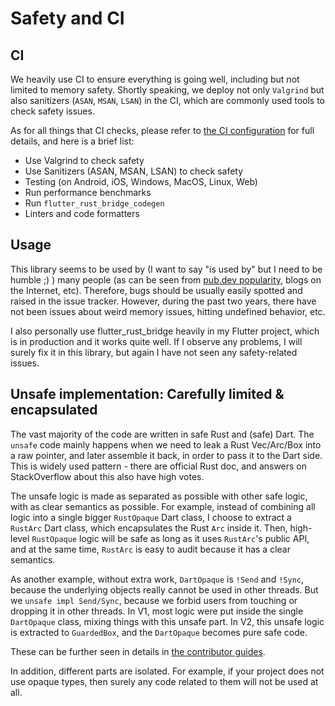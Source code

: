 # Safety and CI

## CI

We heavily use CI to ensure everything is going well, including but not limited to memory safety.
Shortly speaking, we deploy not only `Valgrind` but also sanitizers (`ASAN`, `MSAN`, `LSAN`) in the CI,
which are commonly used tools to check safety issues.

As for all things that CI checks,
please refer to [the CI configuration](https://github.com/fzyzcjy/flutter_rust_bridge/tree/master/.github/workflows)
for full details,
and here is a brief list:

* Use Valgrind to check safety
* Use Sanitizers (ASAN, MSAN, LSAN) to check safety
* Testing (on Android, iOS, Windows, MacOS, Linux, Web)
* Run performance benchmarks
* Run `flutter_rust_bridge_codegen`
* Linters and code formatters

## Usage

This library seems to be used by (I want to say "is used by" but I need to be humble ;) ) many people
(as can be seen from [pub.dev popularity](https://pub.dev/packages/flutter_rust_bridge), blogs on the Internet, etc).
Therefore, bugs should be usually easily spotted and raised in the issue tracker.
However, during the past two years, there have not been issues about weird memory issues, hitting undefined behavior, etc.

I also personally use flutter_rust_bridge heavily in my Flutter project,
which is in production and it works quite well.
If I observe any problems, I will surely fix it in this library,
but again I have not seen any safety-related issues.

## Unsafe implementation: Carefully limited & encapsulated

The vast majority of the code are written in safe Rust and (safe) Dart.
The `unsafe` code mainly happens when we need to leak a Rust Vec/Arc/Box into a raw pointer,
and later assemble it back, in order to pass it to the Dart side.
This is widely used pattern - there are official Rust doc, and answers on StackOverflow about this also have high votes.

The unsafe logic is made as separated as possible with other safe logic, with as clear semantics as possible.
For example, instead of combining all logic into a single bigger `RustOpaque` Dart class,
I choose to extract a `RustArc` Dart class, which encapsulates the Rust `Arc` inside it.
Then, high-level `RustOpaque` logic will be safe as long as it uses `RustArc`'s public API,
and at the same time, `RustArc` is easy to audit because it has a clear semantics.

As another example, without extra work, `DartOpaque` is `!Send` and `!Sync`,
because the underlying objects really cannot be used in other threads.
But we `unsafe impl Send/Sync`, because we forbid users from touching or dropping it in other threads.
In V1, most logic were put inside the single `DartOpaque` class, mixing things with this unsafe part.
In V2, this unsafe logic is extracted to `GuardedBox`, and the `DartOpaque` becomes pure safe code.

These can be further seen in details in [the contributor guides](../contributing).

In addition, different parts are isolated. For example, if your project does not use opaque types,
then surely any code related to them will not be used at all.

